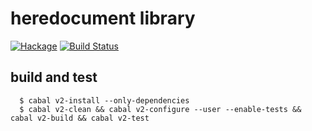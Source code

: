 # heredocument library

[![Hackage](https://img.shields.io/hackage/v/heredocs.svg)](https://hackage.haskell.org/package/heredocs) [![Build Status](https://secure.travis-ci.org/cutsea110/heredoc.png?branch=master)](http://travis-ci.org/cutsea110/heredoc)


## build and test

```
  $ cabal v2-install --only-dependencies
  $ cabal v2-clean && cabal v2-configure --user --enable-tests && cabal v2-build && cabal v2-test
```
